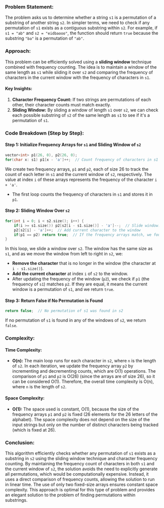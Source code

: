 ### Problem Statement:
The problem asks us to determine whether a string `s1` is a permutation of a substring of another string `s2`. In simpler terms, we need to check if any permutation of `s1` exists as a contiguous substring within `s2`. For example, if `s1 = "ab"` and `s2 = "eidbaooo"`, the function should return `true` because the substring `"ba"` is a permutation of `"ab"`.

### Approach:
This problem can be efficiently solved using a **sliding window** technique combined with frequency counting. The idea is to maintain a window of the same length as `s1` while sliding it over `s2` and comparing the frequency of characters in the current window with the frequency of characters in `s1`.

#### Key Insights:
1. **Character Frequency Count:** If two strings are permutations of each other, their character counts must match exactly.
2. **Sliding Window:** By sliding a window of length `s1` over `s2`, we can check each possible substring of `s2` of the same length as `s1` to see if it's a permutation of `s1`.

### Code Breakdown (Step by Step):

#### Step 1: Initialize Frequency Arrays for `s1` and Sliding Window of `s2`
```cpp
vector<int> p1(26, 0), p2(26, 0);
for(char x: s1) p1[x - 'a']++;  // Count frequency of characters in s1
```
We create two frequency arrays, `p1` and `p2`, each of size 26 to track the count of each letter in `s1` and the current window of `s2`, respectively. The value at index `i` of these arrays represents the frequency of the character `i + 'a'`.

- The first loop counts the frequency of characters in `s1` and stores it in `p1`.

#### Step 2: Sliding Window Over `s2`
```cpp
for(int i = 0; i < s2.size(); i++) {
    if(i >= s1.size()) p2[s2[i - s1.size()] - 'a']--;  // Slide window: Remove character outside the window
    p2[s2[i] - 'a']++;  // Add current character to the window
    if(p1 == p2) return true;  // If the frequency arrays match, we found a valid permutation
}
```
In this loop, we slide a window over `s2`. The window has the same size as `s1`, and as we move the window from left to right in `s2`, we:
- **Remove the character** that is no longer in the window (the character at `i - s1.size()`).
- **Add the current character** at index `i` of `s2` to the window.
- After updating the frequency of the window (`p2`), we check if `p1` (the frequency of `s1`) matches `p2`. If they are equal, it means the current window is a permutation of `s1`, and we return `true`.

#### Step 3: Return False if No Permutation is Found
```cpp
return false;  // No permutation of s1 was found in s2
```
If no permutation of `s1` is found in any of the windows of `s2`, we return `false`.

### Complexity:

#### Time Complexity:
- **O(n):** The main loop runs for each character in `s2`, where `n` is the length of `s2`. In each iteration, we update the frequency array `p2` by incrementing and decrementing counts, which are O(1) operations. The comparison of `p1` and `p2` is O(26) (since the arrays are of size 26), so it can be considered O(1). Therefore, the overall time complexity is O(n), where `n` is the length of `s2`.

#### Space Complexity:
- **O(1):** The space used is constant, O(1), because the size of the frequency arrays `p1` and `p2` is fixed (26 elements for the 26 letters of the alphabet). The space complexity does not depend on the size of the input strings but only on the number of distinct characters being tracked (which is fixed at 26).

### Conclusion:
This algorithm efficiently checks whether any permutation of `s1` exists as a substring in `s2` using the sliding window technique and character frequency counting. By maintaining the frequency count of characters in both `s1` and the current window of `s2`, the solution avoids the need to explicitly generate all permutations, which would be computationally expensive. Instead, it uses a direct comparison of frequency counts, allowing the solution to run in linear time. The use of only two fixed-size arrays ensures constant space complexity. This approach is optimal for this type of problem and provides an elegant solution to the problem of finding permutations within substrings.